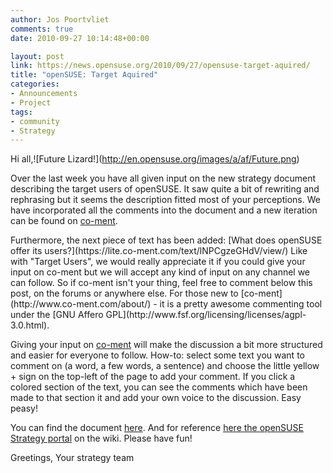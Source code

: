 ```yaml
---
author: Jos Poortvliet
comments: true
date: 2010-09-27 10:14:48+00:00

layout: post
link: https://news.opensuse.org/2010/09/27/opensuse-target-aquired/
title: "openSUSE: Target Aquired"
categories:
- Announcements
- Project
tags:
- community
- Strategy
---
```

Hi all,![Future Lizard!\](http://en.opensuse.org/images/a/af/Future.png)

Over the last week you have all given input on the new strategy document describing the target users of openSUSE. It saw quite a bit of rewriting and rephrasing but it seems the description fitted most of your perceptions. We have incorporated all the comments into the document and a new iteration can be found on [co-ment](https://lite.co-ment.com/text/lNPCgzeGHdV/view/).

<!-- more -->Furthermore, the next piece of text has been added: [What does openSUSE offer its users?](https://lite.co-ment.com/text/lNPCgzeGHdV/view/) Like with "Target Users", we would really appreciate it if you could give your input on co-ment but we will accept any kind of input on any channel we can follow. So if co-ment isn't your thing, feel free to comment below this post, on the forums or anywhere else. For those new to [co-ment](http://www.co-ment.com/about/) - it is a pretty awesome commenting tool under the [GNU Affero GPL](http://www.fsf.org/licensing/licenses/agpl-3.0.html).

Giving your input on [co-ment](https://lite.co-ment.com/text/lNPCgzeGHdV/view/) will make the discussion a bit more structured and easier for everyone to follow. How-to: select some text you want to comment on (a word, a few words, a sentence) and choose the little yellow + sign on the top-left of the page to add your comment. If you click a colored section of the text, you can see the comments which have been made to that section it and add your own voice to the discussion. Easy peasy!

You can find the document [here](https://lite.co-ment.com/text/lNPCgzeGHdV/view/). And for reference [here the openSUSE Strategy portal](http://en.opensuse.org/Portal:Strategy) on the wiki. Please have fun!

Greetings,
Your strategy team		
